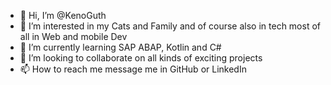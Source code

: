 - 👋 Hi, I’m @KenoGuth
- 👀 I’m interested in my Cats and Family and of course also in tech most of all in Web and mobile Dev
- 🌱 I’m currently learning SAP ABAP, Kotlin and C#
- 💞️ I’m looking to collaborate on all kinds of exciting projects
- 📫 How to reach me message me in GitHub or LinkedIn

<!---
KenoGuth/KenoGuth is a ✨ special ✨ repository because its `README.md` (this file) appears on your GitHub profile.
You can click the Preview link to take a look at your changes.
--->
